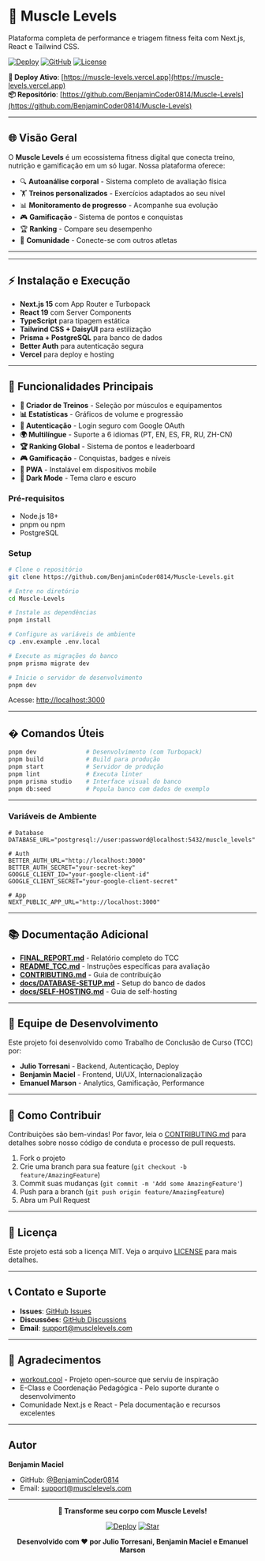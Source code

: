 # 💪 Muscle Levels

Plataforma completa de performance e triagem fitness feita com Next.js, React e Tailwind CSS.

[![Deploy](https://img.shields.io/badge/Deploy-Vercel-black?style=for-the-badge&logo=vercel)](https://muscle-levels.vercel.app)
[![GitHub](https://img.shields.io/badge/GitHub-Repository-blue?style=for-the-badge&logo=github)](https://github.com/BenjaminCoder0814/Muscle-Levels)
[![License](https://img.shields.io/badge/License-MIT-green?style=for-the-badge)](LICENSE)

**🚀 Deploy Ativo**: [https://muscle-levels.vercel.app](https://muscle-levels.vercel.app)  
**📦 Repositório**: [https://github.com/BenjaminCoder0814/Muscle-Levels](https://github.com/BenjaminCoder0814/Muscle-Levels)

---

## 🌐 Visão Geral

O **Muscle Levels** é um ecossistema fitness digital que conecta treino, nutrição e gamificação em um só lugar. Nossa plataforma oferece:

- 🔍 **Autoanálise corporal** - Sistema completo de avaliação física
- 🏋️ **Treinos personalizados** - Exercícios adaptados ao seu nível
- 📊 **Monitoramento de progresso** - Acompanhe sua evolução
- 🎮 **Gamificação** - Sistema de pontos e conquistas
- 🏆 **Ranking** - Compare seu desempenho
- 💪 **Comunidade** - Conecte-se com outros atletas

---

---

## ⚡ Instalação e Execução

- **Next.js 15** com App Router e Turbopack
- **React 19** com Server Components  
- **TypeScript** para tipagem estática
- **Tailwind CSS + DaisyUI** para estilização
- **Prisma + PostgreSQL** para banco de dados
- **Better Auth** para autenticação segura
- **Vercel** para deploy e hosting

---

## 📱 Funcionalidades Principais

- **🎯 Criador de Treinos** - Seleção por músculos e equipamentos
- **📊 Estatísticas** - Gráficos de volume e progressão  
- **🔐 Autenticação** - Login seguro com Google OAuth
- **🌍 Multilíngue** - Suporte a 6 idiomas (PT, EN, ES, FR, RU, ZH-CN)
- **🏆 Ranking Global** - Sistema de pontos e leaderboard
- **🎮 Gamificação** - Conquistas, badges e níveis
- **📱 PWA** - Instalável em dispositivos mobile
- **🌙 Dark Mode** - Tema claro e escuro

### Pré-requisitos

- Node.js 18+
- pnpm ou npm
- PostgreSQL

### Setup

```bash
# Clone o repositório
git clone https://github.com/BenjaminCoder0814/Muscle-Levels.git

# Entre no diretório
cd Muscle-Levels

# Instale as dependências
pnpm install

# Configure as variáveis de ambiente
cp .env.example .env.local

# Execute as migrações do banco
pnpm prisma migrate dev

# Inicie o servidor de desenvolvimento
pnpm dev
```

Acesse: [http://localhost:3000](http://localhost:3000)

---

## � Comandos Úteis

```bash
pnpm dev              # Desenvolvimento (com Turbopack)
pnpm build            # Build para produção
pnpm start            # Servidor de produção
pnpm lint             # Executa linter
pnpm prisma studio    # Interface visual do banco
pnpm db:seed          # Popula banco com dados de exemplo
```

---

### Variáveis de Ambiente

```env
# Database
DATABASE_URL="postgresql://user:password@localhost:5432/muscle_levels"

# Auth
BETTER_AUTH_URL="http://localhost:3000"
BETTER_AUTH_SECRET="your-secret-key"
GOOGLE_CLIENT_ID="your-google-client-id"
GOOGLE_CLIENT_SECRET="your-google-client-secret"

# App
NEXT_PUBLIC_APP_URL="http://localhost:3000"
```

---

## 📚 Documentação Adicional

- **[FINAL_REPORT.md](FINAL_REPORT.md)** - Relatório completo do TCC
- **[README_TCC.md](README_TCC.md)** - Instruções específicas para avaliação
- **[CONTRIBUTING.md](CONTRIBUTING.md)** - Guia de contribuição
- **[docs/DATABASE-SETUP.md](docs/DATABASE-SETUP.md)** - Setup do banco de dados
- **[docs/SELF-HOSTING.md](docs/SELF-HOSTING.md)** - Guia de self-hosting

---

## 👥 Equipe de Desenvolvimento

Este projeto foi desenvolvido como Trabalho de Conclusão de Curso (TCC) por:

- **Julio Torresani** - Backend, Autenticação, Deploy
- **Benjamin Maciel** - Frontend, UI/UX, Internacionalização
- **Emanuel Marson** - Analytics, Gamificação, Performance

---

## 🤝 Como Contribuir

Contribuições são bem-vindas! Por favor, leia o [CONTRIBUTING.md](CONTRIBUTING.md) para detalhes sobre nosso código de conduta e processo de pull requests.

1. Fork o projeto
2. Crie uma branch para sua feature (`git checkout -b feature/AmazingFeature`)
3. Commit suas mudanças (`git commit -m 'Add some AmazingFeature'`)
4. Push para a branch (`git push origin feature/AmazingFeature`)
5. Abra um Pull Request

---

## 📄 Licença

Este projeto está sob a licença MIT. Veja o arquivo [LICENSE](LICENSE) para mais detalhes.

---

## 📞 Contato e Suporte

- **Issues**: [GitHub Issues](https://github.com/BenjaminCoder0814/Muscle-Levels/issues)
- **Discussões**: [GitHub Discussions](https://github.com/BenjaminCoder0814/Muscle-Levels/discussions)
- **Email**: support@musclelevels.com

---

## 🌟 Agradecimentos

- [workout.cool](https://workout.cool) - Projeto open-source que serviu de inspiração
- E-Class e Coordenação Pedagógica - Pelo suporte durante o desenvolvimento
- Comunidade Next.js e React - Pela documentação e recursos excelentes

---

##  Autor

**Benjamin Maciel**

- GitHub: [@BenjaminCoder0814](https://github.com/BenjaminCoder0814)
- Email: support@musclelevels.com

---

<div align="center">

**💪 Transforme seu corpo com Muscle Levels!**

[![Deploy](https://img.shields.io/badge/🚀-Acessar_Aplicação-blue?style=for-the-badge)](https://muscle-levels.vercel.app)
[![Star](https://img.shields.io/github/stars/BenjaminCoder0814/Muscle-Levels?style=for-the-badge&logo=github)](https://github.com/BenjaminCoder0814/Muscle-Levels)

**Desenvolvido com ❤️ por Julio Torresani, Benjamin Maciel e Emanuel Marson**

</div>
